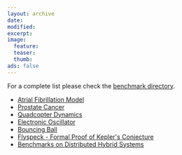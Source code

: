 ```yaml
---
layout: archive
date:
modified:
excerpt:
image:
  feature:
  teaser:
  thumb:
ads: false
---
```

For a complete list please check the [benchmark directory][benchmark directory]. 

[benchmark directory]: https://github.com/dreal/dreal3/tree/master/benchmarks

 - [Atrial Fibrillation Model](./atrial_fibrillation)
 - [Prostate Cancer](./prostate_cancer)
 - [Quadcopter Dynamics](./quad)
 - [Electronic Oscillator](./electronic_oscillator)
 - [Bouncing Ball](./bouncing_ball)
 - [Flyspeck - Formal Proof of Kepler's Conjecture](./flyspeck)
 - [Benchmarks on Distributed Hybrid Systems](./networks)
